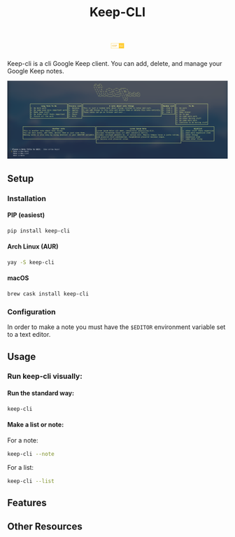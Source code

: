
<h1 align="center">Keep-CLI</h1>
<h1 align="center"><img src="logo.svg" style="width:30px; height:auto"></h1>

Keep-cli is a cli Google Keep client. You can add, delete, and manage your Google Keep notes.

![alt text](screenshot.png "Demo")

## Setup

### Installation

#### PIP (easiest)
```sh
pip install keep-cli
```

#### Arch Linux (AUR)
```sh
yay -S keep-cli
```
#### macOS
```sh
brew cask install keep-cli
```

### Configuration
In order to make a note you must have the `$EDITOR` environment variable set to a text editor.

## Usage

### Run keep-cli visually:
#### Run the standard way:
```sh
keep-cli
```
#### Make a list or note:
For a note:
```sh
keep-cli --note
```
For a list:
```sh
keep-cli --list
```

## Features

## Other Resources
